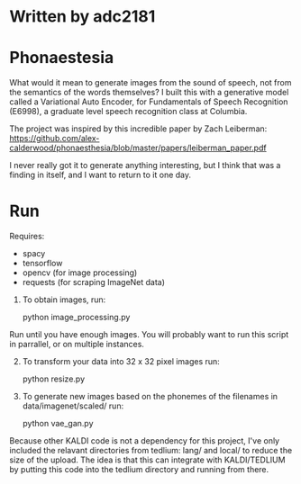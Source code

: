 # Written by adc2181

# Phonaestesia

What would it mean to generate images from the sound of speech, not from the semantics of the words themselves? 
I built this with a generative model called a Variational Auto Encoder, for Fundamentals of Speech Recognition (E6998), a graduate level speech recognition class at Columbia. 

The project was inspired by this incredible paper by Zach Leiberman: https://github.com/alex-calderwood/phonaesthesia/blob/master/papers/leiberman_paper.pdf

I never really got it to generate anything interesting, but I think that was a finding in itself, and I want to return to it one day.


# Run

Requires:

* spacy
* tensorflow
* opencv (for image processing)
* requests (for scraping ImageNet data)

1. To obtain images, run:

	python image_processing.py

Run until you have enough images. You will probably want to run this script in parrallel, or on multiple instances. 

2. To transform your data into 32 x 32 pixel images run:

	python resize.py

3. To generate new images based on the phonemes of the filenames in data/imagenet/scaled/ run:

	python vae_gan.py


Because other KALDI code is not a dependency for this project, I've only included the relavant directories from tedlium: lang/ and local/ to reduce the size of the upload. The idea is that this can integrate with KALDI/TEDLIUM by putting this code into the tedlium directory and running from there.
